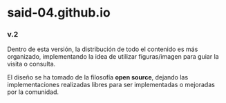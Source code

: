 # said-04.github.io

### v.2
Dentro de esta versión, la distribución de todo el contenido es más organizado, implementando la idea de utilizar figuras/imagen para guiar la visita o consulta.

El diseño se ha tomado de la filosofía **open source**, dejando las implementaciones realizadas libres para ser implementadas o mejoradas por la comunidad.
